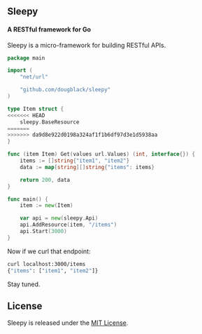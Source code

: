 ## Sleepy

#### A RESTful framework for Go

Sleepy is a micro-framework for building RESTful APIs.

```go
package main

import (
    "net/url"

    "github.com/dougblack/sleepy"
)

type Item struct {
<<<<<<< HEAD
    sleepy.BaseResource
=======
>>>>>>> da9d8e922d0198a324af1f1b6df97d3e1d5938aa
}

func (item Item) Get(values url.Values) (int, interface{}) {
    items := []string{"item1", "item2"}
    data := map[string][]string{"items": items}

    return 200, data
}

func main() {
    item := new(Item)

    var api = new(sleepy.Api)
    api.AddResource(item, "/items")
    api.Start(3000)
}
```

Now if we curl that endpoint:

```bash
curl localhost:3000/items
{"items": ["item1", "item2"]}
```

Stay tuned.

## License

Sleepy is released under the [MIT License](http://opensource.org/licenses/MIT).
